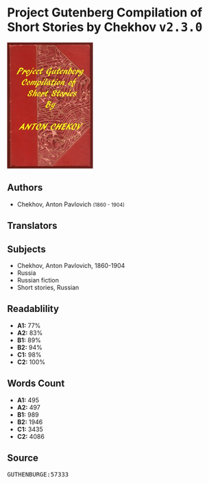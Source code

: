 # Project Gutenberg Compilation of Short Stories by Chekhov <kbd>v2.3.0</kbd>

![](./cover.medium.jpg "")

## Authors


 - Chekhov, Anton Pavlovich <small>(1860 - 1904)</small>

## Translators



## Subjects


 - Chekhov, Anton Pavlovich, 1860-1904
 - Russia
 - Russian fiction
 - Short stories, Russian

## Readablility


 - **A1:** 77%
 - **A2:** 83%
 - **B1:** 89%
 - **B2:** 94%
 - **C1:** 98%
 - **C2:** 100%

## Words Count


 - **A1:** 495
 - **A2:** 497
 - **B1:** 989
 - **B2:** 1946
 - **C1:** 3435
 - **C2:** 4086

## Source


<kbd>GUTHENBURGE:57333</kbd>
